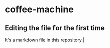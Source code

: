 # coffee-machine

## Editing the file for the first time

It's a markdown file in this repository.|
